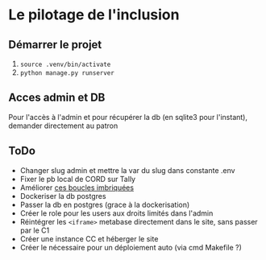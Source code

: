 # Le pilotage de l'inclusion

## Démarrer le projet

1. `source .venv/bin/activate`
2. `python manage.py runserver`

## Acces admin et DB

Pour l'accès à l'admin et pour récupérer la db (en sqlite3 pour l'instant), demander directement au patron

## ToDo

- Changer slug admin et mettre la var du slug dans constante .env
- Fixer le pb local de CORD sur Tally
- Améliorer [ces boucles imbriquées](https://github.com/hellodeloo/pilotage-django/blob/main/pilotage/templates/dashboards/tableaux_de_bord_publics.html#L50)
- Dockeriser la db postgres
- Passer la db en postgres (grace à la dockerisation)
- Créer le role pour les users aux droits limités dans l'admin
- Réintégrer les `<iframe>` metabase directement dans le site, sans passer par le C1
- Créer une instance CC et héberger le site
- Créer le nécessaire pour un déploiement auto (via cmd Makefile ?)
